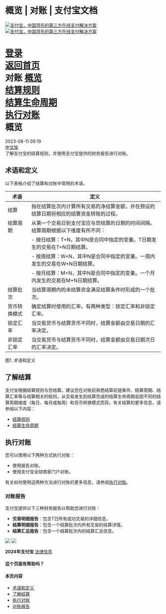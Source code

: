 概览 | 对账 | 支付宝文档
==================

[![支付宝，中国领先的第三方在线支付解决方案](https://ac.alipay.com/storage/2024/3/26/d66c43c0-440d-4c97-9976-f2028a2c8c5e.svg)](/docs/)
[![支付宝，中国领先的第三方在线支付解决方案](https://ac.alipay.com/storage/2024/3/26/a48bd336-aea0-4f16-bf83-616eacbb4434.svg)](/docs/)

[登录](https://global.alipay.com/ilogin/account_login.htm?goto=https%3A%2F%2Fglobal.alipay.com%2Fdocs%2Fac%2Freconcile%2Foverview)  
[返回首页](../../)  
对账
[概览](/docs/ac/reconcile/overview)  
[结算规则](/docs/ac/reconcile/rules)  
[结算生命周期](/docs/ac/reconcile/lifecycle)  
[执行对账](/docs/ac/reconcile/perform)  
概览
======

2023-08-11 09:19  
[中文版](https://global.alipay.com/docs/ac/reconcile_cn)  
了解支付宝的结算规则，并使用支付宝提供的财务报告进行对账。

术语和定义
------------

以下表格介绍了结算和对账中常用的术语。

|术语| 定义|
|---|---|
|结算| 指在结算批次内计算所有交易的净结算金额，并在预设的结算日期将相应的结算资金转账的过程。|
|结算周期| 从第一个交易日到支付宝应与您结算的日期的时间间隔。结算周期根据以下维度有所不同：|
|| - 按日结算：T+N，其中N是合同中指定的变量。T日期发生的交易在T+N日期结算。|
|| - 按周结算：W+N，其中N是合同中指定的变量。一周内发生的交易在W+N日期结算。|
|| - 按月结算：M+N，其中N是合同中指定的变量。一个月内发生的交易在M+N日期结算。|
|结算批次| 当结算周期内的未结算资金满足结算条件时形成的一个批次。|
|货币转换模式| 确定结算时使用的汇率，有两种类型：锁定汇率和非锁定汇率。|
|锁定汇率| 当交易货币与结算货币不同时，结算金额由交易日期的汇率决定。|
|非锁定汇率| 当交易货币与结算货币不同时，结算金额由交易日期次日的汇率决定。|

图1. 术语和定义

了解结算
---------

支付宝根据结算规则与您结算。建议您在对账前熟悉结算前提条件、结算周期、结算汇率等与结算相关的规则。从交易发生到结算完成的结算生命周期会因不同的结算周期维度（每日、每月或每周）和货币转换模式而异。有关结算的更多信息，请参阅以下内容：

*   [结算规则](/docs/ac/reconcile/rules)
*   [结算生命周期](/docs/ac/reconcile/lifecycle)

执行对账
---------

您可以使用以下两种方式执行对账：

*   使用报告对账。
*   使用支付宝全球商家门户对账。

有关如何使用这两种方法进行对账的更多信息，请参阅[执行对账](/docs/ac/reconcile/perform)。
### 对账报告  
支付宝提供以下三种财务报告以帮助您进行对账：

*   **交易明细报告**：包含T日所有成功交易的详细信息。
*   **结算明细报告**：包含一个结算批次内所有交易的结算详情。
*   **结算汇总报告**：包含一个结算批次内的结算汇总信息。

![](https://ac.alipay.com/storage/2021/5/20/19b2c126-9442-4f16-8f20-e539b1db482a.png) ![](https://ac.alipay.com/storage/2021/5/20/e9f3f154-dbf0-455f-89f0-b3d4e0c14481.png)

**2024年支付宝** [法律信息](https://global.alipay.com/docs/ac/platform/membership)

#### 这个页面有帮助吗？

#### 本页内容

*   [术语和定义](#mTNJP "术语和定义")
*   [了解结算](#Of9pL "了解结算")
*   [执行对账](#FgI44 "执行对账")
*   [对账报告](#ftnrc "对账报告")